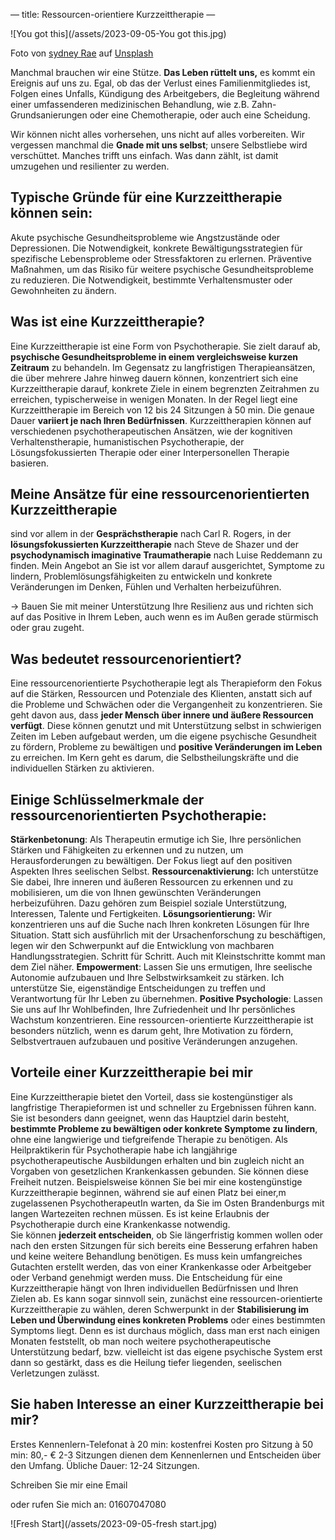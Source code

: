 —
title: Ressourcen-orientiere Kurzzeittherapie
—

![You got this](/assets/2023-09-05-You got this.jpg)

Foto von <a href="https://unsplash.com/de/@srz?utm_source=unsplash&utm_medium=referral&utm_content=creditCopyText">sydney Rae</a> auf <a href="https://unsplash.com/de/fotos/getrocknete-blatter-auf-sand-braun-geM5lzDj4Iw?utm_source=unsplash&utm_medium=referral&utm_content=creditCopyText">Unsplash</a>
 

Manchmal brauchen wir eine Stütze. **Das Leben rüttelt uns,** es kommt ein Ereignis auf uns zu. Egal, ob das der Verlust eines Familienmitgliedes ist, Folgen eines Unfalls, Kündigung des Arbeitgebers, die Begleitung während einer umfassenderen medizinischen Behandlung, wie z.B. Zahn-Grundsanierungen oder eine Chemotherapie, oder auch eine Scheidung. 

Wir können nicht alles vorhersehen, uns nicht auf alles vorbereiten. Wir vergessen manchmal die **Gnade  mit uns selbst**; unsere Selbstliebe wird verschüttet. Manches trifft uns einfach. Was dann zählt, ist damit umzugehen und resilienter zu werden.  

 ## Typische Gründe für eine Kurzzeittherapie können sein:
Akute psychische Gesundheitsprobleme wie Angstzustände oder Depressionen.
Die Notwendigkeit, konkrete Bewältigungsstrategien für spezifische Lebensprobleme oder Stressfaktoren zu erlernen.
Präventive Maßnahmen, um das Risiko für weitere psychische Gesundheitsprobleme zu reduzieren.
Die Notwendigkeit, bestimmte Verhaltensmuster oder Gewohnheiten zu ändern.


## Was ist eine Kurzzeittherapie?
Eine Kurzzeittherapie ist eine Form von Psychotherapie. Sie zielt darauf ab, **psychische Gesundheitsprobleme in einem vergleichsweise kurzen Zeitraum** zu behandeln. Im Gegensatz zu langfristigen Therapieansätzen, die über mehrere Jahre hinweg dauern können, konzentriert sich eine Kurzzeittherapie darauf, konkrete Ziele in einem begrenzten Zeitrahmen zu erreichen, typischerweise in wenigen Monaten. 
In der Regel liegt eine Kurzzeittherapie im Bereich von 12 bis 24 Sitzungen à 50 min. Die genaue Dauer **variiert je nach Ihren Bedürfnissen**. Kurzzeittherapien können auf verschiedenen psychotherapeutischen Ansätzen, wie der kognitiven Verhaltenstherapie, humanistischen Psychotherapie, der Lösungsfokussierten Therapie oder einer Interpersonellen Therapie basieren. 

## Meine Ansätze für eine ressourcenorientierten Kurzzeittherapie
sind vor allem in der **Gesprächstherapie** nach Carl R. Rogers, in der **lösungsfokussierten Kurzzeittherapie** nach Steve de Shazer und der **psychodynamisch imaginative Traumatherapie** nach Luise Reddemann zu finden. Mein Angebot an Sie ist vor allem darauf ausgerichtet, Symptome zu lindern, Problemlösungsfähigkeiten zu entwickeln und konkrete Veränderungen im Denken, Fühlen und Verhalten herbeizuführen.

→ Bauen Sie mit meiner Unterstützung Ihre Resilienz aus und richten sich auf das Positive in Ihrem Leben, auch wenn es im Außen gerade stürmisch oder grau zugeht.

## Was bedeutet ressourcenorientiert?
Eine ressourcenorientierte Psychotherapie legt als Therapieform den Fokus auf die Stärken, Ressourcen und Potenziale des Klienten, anstatt sich auf die Probleme und Schwächen oder die Vergangenheit zu konzentrieren. Sie geht davon aus, dass **jeder Mensch über innere und äußere Ressourcen verfügt**. 
Diese können genutzt und mit Unterstützung selbst in schwierigen Zeiten im Leben aufgebaut werden, um die eigene psychische Gesundheit zu fördern, Probleme zu bewältigen und **positive Veränderungen im Leben** zu erreichen. Im Kern geht es darum, die Selbstheilungskräfte und die individuellen Stärken zu aktivieren.

## Einige Schlüsselmerkmale der ressourcenorientierten Psychotherapie:
**Stärkenbetonung**: Als Therapeutin ermutige ich Sie, Ihre persönlichen Stärken und Fähigkeiten zu erkennen und zu nutzen, um Herausforderungen zu bewältigen. Der Fokus liegt auf den positiven Aspekten Ihres seelischen Selbst.
**Ressourcenaktivierung:** Ich unterstütze Sie dabei, Ihre inneren und äußeren Ressourcen zu erkennen und zu mobilisieren, um die von Ihnen gewünschten Veränderungen herbeizuführen. Dazu gehören zum Beispiel soziale Unterstützung, Interessen, Talente und Fertigkeiten.
**Lösungsorientierung:** Wir konzentrieren uns auf die Suche nach Ihren konkreten Lösungen für Ihre Situation. Statt sich ausführlich mit der Ursachenforschung zu beschäftigen, legen wir den Schwerpunkt auf die Entwicklung von machbaren Handlungsstrategien. Schritt für Schritt. Auch mit Kleinstschritte kommt man dem Ziel näher. 
**Empowerment**: Lassen Sie uns ermutigen, Ihre seelische Autonomie aufzubauen und Ihre Selbstwirksamkeit zu stärken. Ich unterstütze Sie, eigenständige Entscheidungen zu treffen und Verantwortung für Ihr Leben zu übernehmen.
**Positive Psychologie**: Lassen Sie uns auf Ihr Wohlbefinden, Ihre Zufriedenheit und Ihr persönliches Wachstum konzentrieren.
Eine ressourcen-orientierte Kurzzeittherapie ist besonders nützlich, wenn es darum geht, Ihre Motivation zu fördern, Selbstvertrauen aufzubauen und positive Veränderungen anzugehen.

## Vorteile einer Kurzzeittherapie bei mir
Eine Kurzzeittherapie bietet den Vorteil, dass sie kostengünstiger als langfristige Therapieformen ist und schneller zu Ergebnissen führen kann. Sie ist besonders dann geeignet, wenn das Hauptziel darin besteht, **bestimmte Probleme zu bewältigen oder konkrete Symptome zu lindern**, ohne eine langwierige und tiefgreifende Therapie zu benötigen. 
Als Heilpraktikerin für Psychotherapie habe ich langjährige psychotherapeutische Ausbildungen erhalten und bin zugleich nicht an Vorgaben von gesetzlichen Krankenkassen gebunden.
Sie können diese Freiheit nutzen. Beispielsweise können Sie bei mir eine kostengünstige Kurzzeittherapie beginnen, während sie auf einen Platz bei einer,m zugelassenen PsychotherapeutIn warten, da Sie im Osten Brandenburgs mit langen Wartezeiten rechnen müssen. Es ist keine Erlaubnis der Psychotherapie durch eine Krankenkasse notwendig.  
Sie können **jederzeit entscheiden**, ob Sie längerfristig kommen wollen oder nach den ersten Sitzungen für sich bereits eine Besserung erfahren haben und keine weitere Behandlung benötigen. Es muss kein umfangreiches Gutachten erstellt werden, das von einer Krankenkasse oder Arbeitgeber oder Verband genehmigt werden muss. 
Die Entscheidung für eine Kurzzeittherapie hängt von Ihren individuellen Bedürfnissen und Ihren Zielen ab. Es kann sogar sinnvoll sein, zunächst eine ressourcen-orientierte Kurzzeittherapie zu wählen, deren Schwerpunkt in der **Stabilisierung im Leben und Überwindung eines konkreten Problems** oder eines bestimmten Symptoms liegt. Denn es ist durchaus möglich, dass man erst nach einigen Monaten feststellt, ob man noch weitere psychotherapeutische Unterstützung bedarf, bzw. vielleicht ist das eigene psychische System erst dann so gestärkt, dass es die Heilung tiefer liegenden, seelischen Verletzungen zulässt.
## Sie haben Interesse an einer Kurzzeittherapie bei mir?
Erstes Kennenlern-Telefonat à 20 min: kostenfrei
Kosten pro Sitzung à 50 min: 80,- €
2-3 Sitzungen dienen dem Kennenlernen und Entscheiden über den Umfang. 
Übliche Dauer: 12-24 Sitzungen.  

Schreiben Sie mir eine Email
 
oder rufen Sie mich an: 01607047080

![Fresh Start](/assets/2023-09-05-fresh start.jpg)




